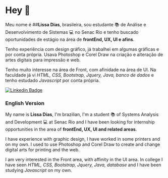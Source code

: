 # Hey 👋

Meu nome é ##**Lissa Dias**, brasileira, sou estudante 📚 de Análise e Desenvolvimento de Sistemas 💻 no Senac Rio 
e tenho buscado oportunidades de estágio na área de **frontEnd, UX, UI e afins**.

Tenho experiência com design gráfico, já trabalhei em algumas gráficas e por conta própria. 
Usava Photoshop e Corel Draw na criação e alteração de artes digitais para impressão e web.

Tenho muito interesse na área de Front, com afinidade na área de UI. 
Na faculdade já vi *HTML, CSS, Bootstrap, Jquery, Java, banco de dados* e tenho estudado *Javascript* por conta própria.


[![Linkedin Badge](https://img.shields.io/badge/-LinkedIn-blue?style=flat-square&logo=Linkedin&logoColor=white&link=https://www.linkedin.com/in/lissadias/)](https://www.linkedin.com/in/lissadias/)

### English Version

My name is **Lissa Dias**, I'm brazilian, I'm a student 📚 of Systems Analysis and Development 💻 at Senac Rio 
and I have been looking for internship opportunities in the area of **frontEnd, UX, UI and related areas**.

I have experience with graphic design, I have worked in some printers and on my own. 
I used to use Photoshop and Corel Draw to create and change digital arts for printing and the web.

I am very interested in the Front area, with affinity in the UI area. 
In college I have seen *HTML, CSS, Bootstrap, Jquery, Java, database* and I have been studying *Javascript* on my own.

